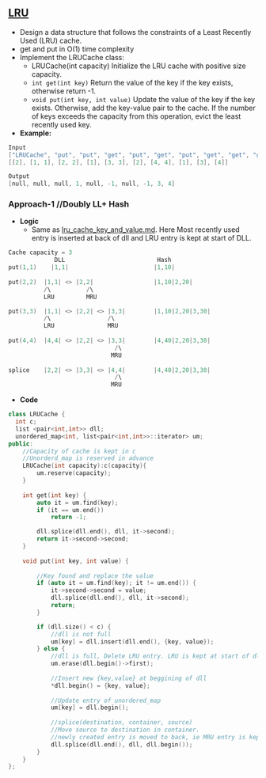## [LRU]()
- Design a data structure that follows the constraints of a Least Recently Used (LRU) cache.
- get and put in O(1) time complexity
- Implement the LRUCache class:
  - LRUCache(int capacity) Initialize the LRU cache with positive size capacity.
  - `int get(int key)` Return the value of the key if the key exists, otherwise return -1.
  - `void put(int key, int value)` Update the value of the key if the key exists. Otherwise, add the key-value pair to the cache. If the number of keys exceeds the capacity from this operation, evict the least recently used key.
- **Example:**
```c
Input
["LRUCache", "put", "put", "get", "put", "get", "put", "get", "get", "get"]
[[2], [1, 1], [2, 2], [1], [3, 3], [2], [4, 4], [1], [3], [4]]

Output
[null, null, null, 1, null, -1, null, -1, 3, 4]
```

### Approach-1     //Doubly LL+ Hash
- **Logic**
  - Same as [lru_cache_key_and_value.md](lru_cache_key_and_value.md). Here Most recently used entry is inserted at back of dll and LRU entry is kept at start of DLL.
```c
Cache capacity = 3
             DLL                          Hash
put(1,1)    |1,1|                        |1,10|
      
put(2,2)  |1,1| <> |2,2|                 |1,10|2,20|
          /\          /\
          LRU         MRU

put(3,3)  |1,1| <> |2,2| <> |3,3|        |1,10|2,20|3,30|
          /\                /\
          LRU               MRU
          
put(4,4)  |4,4| <> |2,2| <> |3,3|        |4,40|2,20|3,30|
                              /\
                             MRU  
                             
splice    |2,2| <> |3,3| <> |4,4|        |4,40|2,20|3,30|
                              /\
                             MRU                               
```
- **Code**
```c++
class LRUCache {
  int c;
  list <pair<int,int>> dll;
  unordered_map<int, list<pair<int,int>>::iterator> um;
public:
    //Capacity of cache is kept in c
    //Unorderd_map is reserved in advance
    LRUCache(int capacity):c(capacity){
        um.reserve(capacity);
    }
    
    int get(int key) {
        auto it = um.find(key);
        if (it == um.end())
            return -1;

        dll.splice(dll.end(), dll, it->second);
        return it->second->second;
    }
    
    void put(int key, int value) {
        
        //Key found and replace the value
        if (auto it = um.find(key); it != um.end()) {
            it->second->second = value;
            dll.splice(dll.end(), dll, it->second);
            return;
        }

        if (dll.size() < c) {
            //dll is not full
            um[key] = dll.insert(dll.end(), {key, value});
        } else {
            //dll is full, Delete LRU entry. LRU is kept at start of dll
            um.erase(dll.begin()->first);
            
            //Insert new {key,value} at beggining of dll
            *dll.begin() = {key, value};
            
            //Update entry of unordered_map
            um[key] = dll.begin();
            
            //splice(destination, container, source)
            //Move source to destination in container.
            //newly created entry is moved to back, ie MRU entry is kept at back
            dll.splice(dll.end(), dll, dll.begin());
        }
    }
};
```

